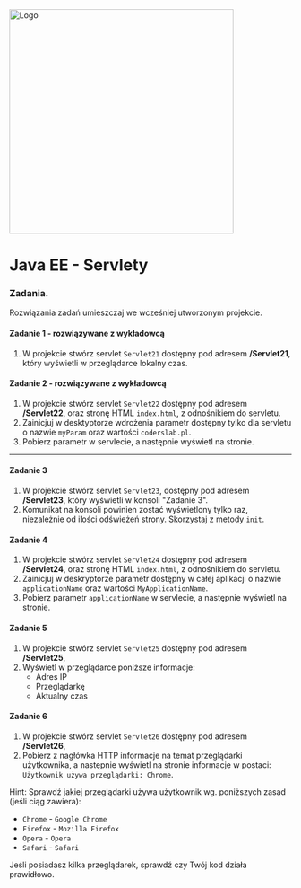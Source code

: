 <img alt="Logo" src="http://coderslab.pl/svg/logo-coderslab.svg" width="400">

# Java EE  - Servlety

### Zadania.

Rozwiązania zadań umieszczaj we wcześniej utworzonym projekcie.

#### Zadanie 1 - rozwiązywane z wykładowcą

1. W projekcie stwórz servlet `Servlet21` dostępny pod adresem **/Servlet21**, który wyświetli w przeglądarce lokalny czas.


#### Zadanie 2 - rozwiązywane z wykładowcą
1. W projekcie stwórz servlet `Servlet22` dostępny pod adresem **/Servlet22**,
oraz stronę HTML `index.html`, z odnośnikiem do servletu.
2. Zainicjuj w desktyptorze wdrożenia parametr dostępny tylko dla servletu o nazwie `myParam` oraz wartości `coderslab.pl`. 
3. Pobierz parametr w servlecie, a następnie wyświetl na stronie.


-------------------------------------------------------------------------------

#### Zadanie 3

1. W projekcie stwórz servlet `Servlet23`, dostępny pod adresem **/Servlet23**,
który wyświetli w konsoli "Zadanie 3".
2. Komunikat na konsoli powinien zostać wyświetlony tylko raz, niezależnie od ilości odświeżeń strony. Skorzystaj z metody `init`.

#### Zadanie 4
1. W projekcie stwórz servlet `Servlet24` dostępny pod adresem **/Servlet24**,
oraz stronę HTML `index.html`, z odnośnikiem do servletu.
2. Zainicjuj w deskryptorze parametr dostępny w całej aplikacji o nazwie `applicationName` oraz wartości `MyApplicationName`. 
3. Pobierz parametr `applicationName` w servlecie, a następnie wyświetl na stronie.

#### Zadanie 5
1. W projekcie stwórz servlet `Servlet25` dostępny pod adresem **/Servlet25**,
2. Wyświetl w przeglądarce poniższe informacje:
    * Adres IP
    * Przeglądarkę
    * Aktualny czas


#### Zadanie 6

1. W projekcie stwórz servlet `Servlet26` dostępny pod adresem **/Servlet26**,
2. Pobierz z nagłówka HTTP informacje na temat przeglądarki użytkownika, a następnie wyświetl na stronie informacje w postaci:
`Użytkownik używa przeglądarki: Chrome`.
 
Hint: Sprawdź jakiej przeglądarki używa użytkownik wg. poniższych zasad (jeśli ciąg zawiera):  
  * `Chrome` - `Google Chrome`
  * `Firefox` - `Mozilla Firefox`
  * `Opera` - `Opera`
  * `Safari` - `Safari`

Jeśli posiadasz kilka przeglądarek, sprawdź czy Twój kod działa prawidłowo.

